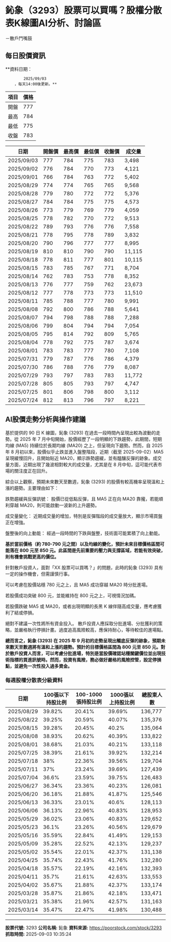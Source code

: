 # 鈊象（3293）股票可以買嗎？股權分散表K線圖AI分析、討論區
－散戶鬥嘴鼓

## 每日股價資訊

**資料日期：
        
            2025/09/03
        ，每天14:00後更新。**

| 項目 | 價格 |
|------|------|
| 開盤 | 777 |
| 最高 | 784 |
| 最低 | 775 |
| 收盤 | 783 |

| 日期 | 開盤價 | 最高價 | 最低價 | 收盤價 | 成交量 |
|------|--------|--------|--------|--------|--------|
| 2025/09/03 | 777 | 784 | 775 | 783 | 3,498 |
| 2025/09/02 | 776 | 784 | 770 | 773 | 4,121 |
| 2025/09/01 | 766 | 784 | 763 | 772 | 5,402 |
| 2025/08/29 | 774 | 774 | 765 | 765 | 9,568 |
| 2025/08/28 | 779 | 780 | 772 | 772 | 5,376 |
| 2025/08/27 | 784 | 784 | 775 | 775 | 4,573 |
| 2025/08/26 | 773 | 779 | 769 | 779 | 4,059 |
| 2025/08/25 | 778 | 782 | 770 | 772 | 9,513 |
| 2025/08/22 | 789 | 793 | 776 | 776 | 7,558 |
| 2025/08/21 | 778 | 795 | 778 | 789 | 3,832 |
| 2025/08/20 | 790 | 796 | 777 | 777 | 8,995 |
| 2025/08/19 | 810 | 810 | 790 | 790 | 11,115 |
| 2025/08/18 | 778 | 811 | 777 | 801 | 10,115 |
| 2025/08/15 | 783 | 785 | 767 | 771 | 8,704 |
| 2025/08/14 | 762 | 783 | 753 | 778 | 8,352 |
| 2025/08/13 | 776 | 777 | 759 | 762 | 23,673 |
| 2025/08/12 | 777 | 778 | 773 | 773 | 11,510 |
| 2025/08/11 | 785 | 788 | 777 | 780 | 9,991 |
| 2025/08/08 | 792 | 800 | 786 | 788 | 5,641 |
| 2025/08/07 | 794 | 798 | 788 | 788 | 7,288 |
| 2025/08/06 | 799 | 804 | 794 | 794 | 7,054 |
| 2025/08/05 | 795 | 814 | 792 | 809 | 5,765 |
| 2025/08/04 | 778 | 792 | 775 | 787 | 3,674 |
| 2025/08/01 | 783 | 783 | 777 | 780 | 7,108 |
| 2025/07/31 | 779 | 787 | 776 | 786 | 4,379 |
| 2025/07/30 | 786 | 788 | 776 | 779 | 8,087 |
| 2025/07/29 | 793 | 797 | 783 | 783 | 11,772 |
| 2025/07/28 | 805 | 805 | 793 | 797 | 4,747 |
| 2025/07/25 | 801 | 806 | 798 | 800 | 3,112 |
| 2025/07/24 | 812 | 813 | 796 | 797 | 8,221 |

## AI股價走勢分析與操作建議

基於提供的 90 日 K 線圖，鈊象 (3293) 在過去一段時間內呈現出較為波動的走勢。從 2025 年 7 月中旬開始，股價經歷了一段明顯的下跌趨勢，此期間，短期均線 (MA5) 持續位於長期均線 (MA20) 之上，但呈現向下趨勢。然而，自 2025 年 8 月初以來，股價似乎止跌並進入盤整階段，近期（截至 2025-09-02）MA5 呈現緩慢回升，且開始貼近 MA20，顯示跌勢趨緩，並有醞釀反彈的跡象。成交量方面，近期出現了幾波相對較大的成交量，尤其是在 8 月中旬，這可能代表市場的關注度正在回升。

綜合以上觀察，預期未來數天至數週，鈊象 (3293) 的股價有較高機率呈現溫和上漲的趨勢。主要理由如下：

跌勢趨緩與反彈訊號： 股價已從低點反彈，且 MA5 正在向 MA20 靠攏，若能順利穿越 MA20，則可能啟動一波新的上升趨勢。

成交量變化： 近期成交量的增加，特別是反彈階段的成交量放大，顯示市場買盤正在增強。

盤整後的向上動能： 經過一段時間的下跌與盤整，技術面可能累積了向上動能。

**基於當前價格（約 780-790 元之間）以及均線的變化，預計未來目標價格區間可能落在 800 元至 850 元。此區間是先前重要的壓力與支撐區域，若能有效突破，則有機會挑戰更高的價位。**

針對散戶投資人，面對「XX 股票可以買嗎？」的問題，此時的鈊象 (3293) 具有一定的操作機會，但需謹慎行事。

可以考慮在股價站穩 780 元之上，且 MA5 成功穿越 MA20 時分批進場。

若股價成功突破 800 元，並能維持在 800 元之上，可視情況加碼。

若股價跌破 MA5 或 MA20，或者出現明顯的長黑 K 線伴隨高成交量，應考慮獲利了結或停損。

絕對不建議一次性將所有資金投入。 散戶投資人應採取分批進場、分批獲利的策略，並嚴格執行停損計畫。過度追高風險較高，應保持耐心，等待較佳的進場點。

**總而言之，鈊象 (3293) 在 2025 年 9 月初的走勢呈現出觸底反彈的跡象，預期未來數天至數週將有溫和上漲的趨勢。預計的目標價格區間為 800 元至 850 元。對於散戶投資人而言，可以考慮分批進場，特別是當股價確認站穩關鍵價位並出現技術指標的買進訊號時。然而，投資有風險，務必做好嚴格的風險控管，設定停損點，並避免一次性投入過多資金。**

### 每週股權分散表分級資料

| 日期 | 100張以下持股比例 | 100-1000張持股比例 | 1000張以上持股比例 | 總股東人數 |
|------|-------------------|--------------------|--------------------|----------|
| 2025/08/29 | 39.82% | 20.41% | 39.69% | 136,777 |
| 2025/08/22 | 39.25% | 20.59% | 40.07% | 135,376 |
| 2025/08/15 | 39.28% | 20.45% | 40.2% | 135,064 |
| 2025/08/08 | 38.93% | 20.62% | 40.39% | 133,822 |
| 2025/08/01 | 38.68% | 21.03% | 40.21% | 133,118 |
| 2025/07/25 | 38.39% | 21.61% | 39.92% | 132,214 |
| 2025/07/18 | 38% | 22.36% | 39.56% | 129,704 |
| 2025/07/11 | 37% | 23.24% | 39.69% | 127,439 |
| 2025/07/04 | 36.6% | 23.59% | 39.75% | 126,483 |
| 2025/06/27 | 36.34% | 23.36% | 40.23% | 126,081 |
| 2025/06/20 | 36.18% | 21.88% | 41.87% | 125,546 |
| 2025/06/13 | 36.33% | 23.01% | 40.6% | 128,113 |
| 2025/06/06 | 36.13% | 22.96% | 40.83% | 128,953 |
| 2025/05/29 | 36.02% | 23.06% | 40.83% | 129,652 |
| 2025/05/23 | 36.1% | 23.26% | 40.56% | 129,679 |
| 2025/05/16 | 35.59% | 22.84% | 41.49% | 129,153 |
| 2025/05/09 | 35.28% | 22.52% | 42.13% | 129,237 |
| 2025/05/02 | 35.54% | 22.01% | 42.37% | 131,138 |
| 2025/04/25 | 35.74% | 22.43% | 41.76% | 132,280 |
| 2025/04/18 | 35.57% | 22.19% | 42.16% | 132,393 |
| 2025/04/11 | 35.7% | 21.61% | 42.63% | 133,553 |
| 2025/04/02 | 35.67% | 21.88% | 42.37% | 133,174 |
| 2025/03/28 | 35.87% | 21.86% | 42.18% | 133,471 |
| 2025/03/21 | 35.38% | 21.96% | 42.57% | 131,163 |
| 2025/03/14 | 35.47% | 22.47% | 41.98% | 130,488 |

---

**股票代號:** 3293
**公司名稱:** 鈊象
**資料來源:** https://poorstock.com/stock/3293
**抓取時間:** 2025-09-03 10:35:24